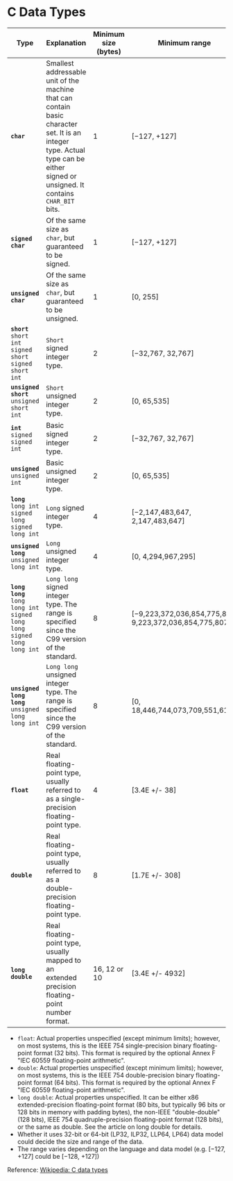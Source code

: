 # C Data Types

| Type                                                                                     | Explanation                                                                                                                                                                      | Minimum size (bytes) | Minimum range                                           | Format specifier                                                                    |
| ---------------------------------------------------------------------------------------- | -------------------------------------------------------------------------------------------------------------------------------------------------------------------------------- | -------------------- | ------------------------------------------------------- | ----------------------------------------------------------------------------------- |
| **`char`**                                                                               | Smallest addressable unit of the machine that can contain basic character set. It is an integer type. Actual type can be either signed or unsigned. It contains `CHAR_BIT` bits. | 1                    | [−127, +127]                                            | `%c`                                                                                |
| **`signed char`**                                                                        | Of the same size as `char`, but guaranteed to be signed.                                                                                                                         | 1                    | [−127, +127]                                            | `%c` (or `%hhi` for numerical output)                                               |
| **`unsigned char`**                                                                      | Of the same size as `char`, but guaranteed to be unsigned.                                                                                                                       | 1                    | [0, 255]                                                | `%c` (or `%hhu` for numerical output)                                               |
| **`short`**<br />`short int`<br />`signed short`<br />`signed short int`                 | `Short` signed integer type.                                                                                                                                                     | 2                    | [−32,767, 32,767]                                       | `%hi` or `%hd`                                                                      |
| **`unsigned short`**<br />`unsigned short int`                                           | `Short` unsigned integer type.                                                                                                                                                   | 2                    | [0, 65,535]                                             | `%hu`                                                                               |
| **`int`**<br />`signed`<br />`signed int`                                                | Basic signed integer type.                                                                                                                                                       | 2                    | [−32,767, 32,767]                                       | `%i` or `%d`                                                                        |
| **`unsigned`**<br />`unsigned int`                                                       | Basic unsigned integer type.                                                                                                                                                     | 2                    | [0, 65,535]                                             | `%u`                                                                                |
| **`long`**<br />`long int`<br />`signed long`<br />`signed long int`                     | `Long` signed integer type.                                                                                                                                                      | 4                    | [−2,147,483,647, 2,147,483,647]                         | `%li` or `%ld`                                                                      |
| **`unsigned long`**<br />`unsigned long int`                                             | `Long` unsigned integer type.                                                                                                                                                    | 4                    | [0, 4,294,967,295]                                      | `%lu`                                                                               |
| **`long long`**<br />`long long int`<br />`signed long long`<br />`signed long long int` | `Long long` signed integer type. The range is specified since the C99 version of the standard.                                                                                   | 8                    | [−9,223,372,036,854,775,807, 9,223,372,036,854,775,807] | `%lli` or `%lld`                                                                    |
| **`unsigned long long`**<br />`unsigned long long int`                                   | `Long long` unsigned integer type. The range is specified since the C99 version of the standard.                                                                                 | 8                    | [0, 18,446,744,073,709,551,615]                         | `%llu`                                                                              |
| **`float`**                                                                              | Real floating-point type, usually referred to as a single-precision floating-point type.                                                                                         | 4                    | [3.4E +/- 38]                                           | (Converting from text:)<br />`%f` `%F`<br />`%g` `%G`<br />`%e` `%E`<br />`%a` `%A` |
| **`double`**                                                                             | Real floating-point type, usually referred to as a double-precision floating-point type.                                                                                         | 8                    | [1.7E +/- 308]                                          | `%lf` `%lF`<br />`%lg` `%lG`<br />`%le` `%lE`<br />`%la` `%lA`                      |
| **`long double`**                                                                        | Real floating-point type, usually mapped to an extended precision floating-point number format.                                                                                  | 16, 12 or 10         | [3.4E +/- 4932]                                         | `%Lf` `%LF`<br />`%Lg` `%LG`<br />`%Le` `%LE`<br />`%La` `%LA`                      |

* `float`: Actual properties unspecified (except minimum limits); however, on most systems, this is the IEEE 754 single-precision binary floating-point format (32 bits). This format is required by the optional Annex F "IEC 60559 floating-point arithmetic".
* `double`: Actual properties unspecified (except minimum limits); however, on most systems, this is the IEEE 754 double-precision binary floating-point format (64 bits). This format is required by the optional Annex F "IEC 60559 floating-point arithmetic".
* `long double`: Actual properties unspecified. It can be either x86 extended-precision floating-point format (80 bits, but typically 96 bits or 128 bits in memory with padding bytes), the non-IEEE "double-double" (128 bits), IEEE 754 quadruple-precision floating-point format (128 bits), or the same as double. See the article on long double for details.
* Whether it uses 32-bit or 64-bit (LP32, ILP32, LLP64, LP64) data model could decide the size and range of the data.
* The range varies depending on the language and data model (e.g. [−127, +127] could be [−128, +127])

Reference: [Wikipedia: C data types](https://en.wikipedia.org/wiki/C_data_types)